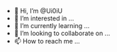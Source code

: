 - 👋 Hi, I’m @Ui0iU
- 👀 I’m interested in ...
- 🌱 I’m currently learning ...
- 💞️ I’m looking to collaborate on ...
- 📫 How to reach me ...

<!---
Ui0iU/Ui0iU is a ✨ special ✨ repository because its `README.md` (this file) appears on your GitHub profile.
You can click the Preview link to take a look at your changes.
--->
